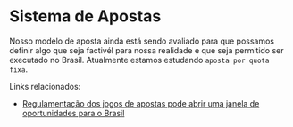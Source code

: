 # Sistema de Apostas

Nosso modelo de aposta ainda está sendo avaliado para que possamos definir algo que seja factivél para nossa realidade e que seja permitido ser executado no Brasil. Atualmente estamos estudando `aposta por quota fixa`.


Links relacionados:

 - [Regulamentação dos jogos de apostas pode abrir uma janela de oportunidades para o Brasil](https://igamingbrazil.com/legislacao/2022/05/18/regulamentacao-dos-jogos-de-apostas-pode-abrir-uma-janela-de-oportunidades-para-o-brasil/)